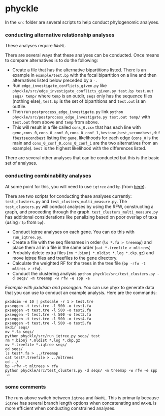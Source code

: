 # phyckle

In the `src` folder are several scripts to help conduct phylogenomic analyses.


### conducting alternative relationship analyses

These analyses require `RAxML`. 

There are several ways that these analyses can be conducted. Once means to compare alternatives is to do the following:

- Create a file that has the alternative bipartitions listed. There is an example in `example/test.bp` with the focal bipartition on a line and then alternatives listed below preceded by a `-`.
- Run `edge_investigate_conflicts_given.py` like `phyckle/src/edge_investigate_conflicts_given.py test.bp test.out seqs/ temp/` where `temp` is an outdir, `seqs` only has the sequence files (nothing else), `test.bp` is the set of bipartitions and `test.out` is an outfile. 
- Then run `postprocess_edge_investigate.py` link `python phyckle/src/postprocess_edge_investigate.py test.out temp/` with `test.out` from above and `temp` from above. 
- This will result in a file called `cons_0.csv` that has each line with `gene,cons_0,cons_0_conf_0,cons_0_conf_1,bestone,best,secondbest,diffbestsecondbest` listing the `gene`, likelihoods for each edge (`cons_0` is the main and `cons_0_conf_0,cons_0_conf_1` are the two alternatives from an example). `best` is the highest likelihood with the differences listed.

There are several other analyses that can be conducted but this is the basic set of analyses. 

### conducting combinability analyses

At some point for this, you will need to use `iqtree` and `bp` (from [here](https://github.com/FePhyFoFum/gophy)).

There are two scripts for conducting these analyses currently: `test_clusters.py` and `test_clusters_multi_measure.py`. The `test_clusters.py` will conduct analyses by using the RFW, constructing a graph, and proceeding through the graph. `test_clusters_multi_measure.py` has additional considerations like penalizing based on poor overlap of taxa (using `rfp` from `bp`). 

- Conduct iqtree analyses on each gene. You can do this with `run_iqtree.py`.
- Create a file with the seq filenames in order (`ls *.fa > treemap`) and place them all in a file in the same order (`cat *.treefile > mltrees`)
- Probably delete extra files (`rm *.bionj *.mldist *.log *.ckp.gz`) and move iqtree files and treefiles to the gene directory.
- Calculate the weighted RF for the trees in the tree file (`bp -rfw -t mltres > rfw`).
- Conduct the clustering analysis `python phyckle/src/test_clusters.py -d seqs/ -m treemap -w rfw -e spp -a`

_Example with pxbdsim and pxseqgen_. You can use phyx to generate data that you can use to conduct an example analysis. Here are the commands:
```
pxbdsim -e 10 | pxtscale -r 1 > test.tre
pxseqgen -t test.tre -l 500 -o test1.fa
pxseqgen -t test.tre -l 500 -o test2.fa
pxseqgen -t test.tre -l 500 -o test3.fa
pxseqgen -t test.tre -l 500 -o test4.fa
pxseqgen -t test.tre -l 500 -o test5.fa
mkdir seqs/
mv *.fa seqs/
python phyckle/src/run_iqtree.py seqs/ test
rm *.bionj *.mldist *.log *.ckp.gz
mv *.treefile *.iqtree seqs/
cd seqs/
ls test*.fa > ../treemap
cat test*.treefile > ../mltrees
cd ../
bp -rfw -t mltrees > rfw
python phyckle/src/test_clusters.py -d seqs/ -m treemap -w rfw -e spp -a
```

### some comments

The runs above switch between `iqtree` and `RAxML`. This is primarily because `iqtree` has several branch length options when concatenating and `RAxML` is more efficient when conducting constrained analyses. 